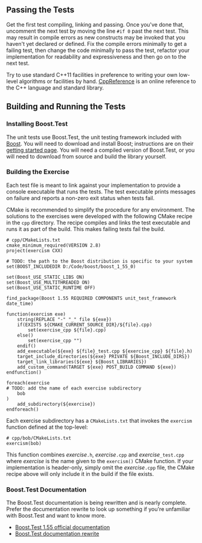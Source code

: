 ## Passing the Tests

Get the first test compiling, linking and passing.  Once you've done that,
uncomment the next test by moving the line `#if 0` past the next test.
This may result in compile errors as new constructs may be invoked that
you haven't yet declared or defined.  Fix the compile errors minimally
to get a failing test, then change the code minimally to pass the test,
refactor your implementation for readability and expressiveness and then
go on to the next test.

Try to use standard C++11 facilities in preference to writing your own
low-level algorithms or facilities by hand.  [CppReference](http://en.cppreference.com/)
is an online reference to the C++ language and standard library.

## Building and Running the Tests

### Installing Boost.Test

The unit tests use Boost.Test, the unit testing framework included with
[Boost](http://www.boost.org/index.html).  You will need to download and
install Boost; instructions are on their
[getting started page](http://www.boost.org/doc/libs/release/more/getting_started/index.html).
You will need a compiled version of Boost.Test, or you will need to download
from source and build the library yourself.

### Building the Exercise

Each test file is meant to link against your implementation to provide a
console executable that runs the tests.  The test executable prints messages
on failure and reports a non-zero exit status when tests fail.

CMake is recommended to simplify the procedure for any environment.  The
solutions to the exercises were developed with the following CMake recipe in the
`cpp` directory.  The recipe compiles and links the test executable and
runs it as part of the build.  This makes failing tests fail the build.

```
# cpp/CMakeLists.txt
cmake_minimum_required(VERSION 2.8)
project(exercism CXX)

# TODO: the path to the Boost distribution is specific to your system
set(BOOST_INCLUDEDIR D:/Code/boost/boost_1_55_0)

set(Boost_USE_STATIC_LIBS ON)
set(Boost_USE_MULTITHREADED ON)
set(Boost_USE_STATIC_RUNTIME OFF)

find_package(Boost 1.55 REQUIRED COMPONENTS unit_test_framework date_time)

function(exercism exe)
    string(REPLACE "-" "_" file ${exe})
    if(EXISTS ${CMAKE_CURRENT_SOURCE_DIR}/${file}.cpp)
        set(exercise_cpp ${file}.cpp)
    else()
        set(exercise_cpp "")
    endif()
    add_executable(${exe} ${file}_test.cpp ${exercise_cpp} ${file}.h)
    target_include_directories(${exe} PRIVATE ${Boost_INCLUDE_DIRS})
    target_link_libraries(${exe} ${Boost_LIBRARIES})
    add_custom_command(TARGET ${exe} POST_BUILD COMMAND ${exe})
endfunction()

foreach(exercise
# TODO: add the name of each exercise subdirectory
    bob
)
    add_subdirectory(${exercise})
endforeach()
```

Each exercise subdirectory has a `CMakeLists.txt` that invokes the `exercism`
function defined at the top-level:

```
# cpp/bob/CMakeLists.txt
exercism(bob)
```

This function combines *exercise*`.h`, *exercise*`.cpp` and *exercise*`_test.cpp`
where *exercise* is the name given to the `exercism()` CMake function.  If your
implementation is header-only, simply omit the *exercise*`.cpp` file, the CMake
recipe above will only include it in the build if the file exists.

### Boost.Test Documentation

The Boost.Test documentation is being rewritten and is nearly complete.
Prefer the documentation rewrite to look up something if you're unfamiliar
with Boost.Test and want to know more.
* [Boost.Test 1.55 official documentation](http://www.boost.org/doc/libs/1_55_0/libs/test/doc/html/index.html)
* [Boost.Test documentation rewrite](http://user.xmission.com/~legalize/boost.test/)
